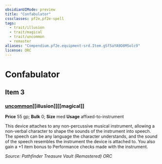```yaml
---
obsidianUIMode: preview
title: "Confabulator"
cssclasses: pf2e,pf2e-spell
tags:
  - trait/illusion
  - trait/magical
  - trait/uncommon
  - remaster
aliases: "Compendium.pf2e.equipment-srd.Item.gSf5aYA9D8MSolc9"
license: ORC
---
```

# Confabulator
## Item 3
### [uncommon](uncommon "Uncommon Rarity Trait")[[illusion]][[magical]]


**Price** 55 gp; 
**Bulk** 0; **Size** med
**Usage** affixed-to-instrument

This device attaches to any non-percussive musical instrument, allowing a non-verbal character to shape the sounds of the instrument into speech. The speech can be any language the character understands, and the sound of the speech resembles the instrument the device is attached to. You also gain a +1 item bonus to Performance checks made with the instrument.

*Source: Pathfinder Treasure Vault (Remastered)*
*ORC*